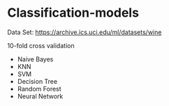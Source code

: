 # Classification-models
Data Set: https://archive.ics.uci.edu/ml/datasets/wine

10-fold cross validation
- Naive Bayes  
- KNN  
- SVM  
- Decision Tree  
- Random Forest  
- Neural Network  
